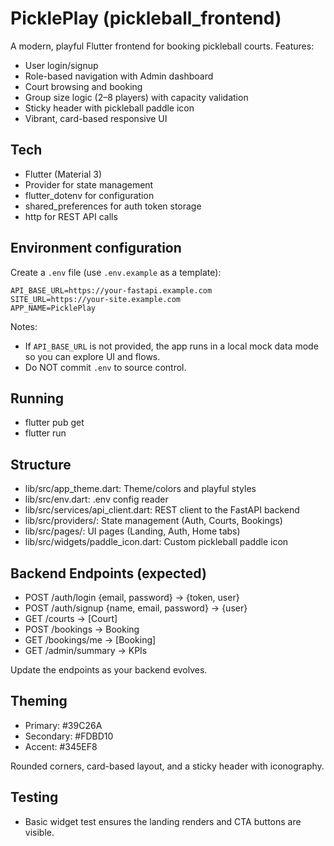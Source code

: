 # PicklePlay (pickleball_frontend)

A modern, playful Flutter frontend for booking pickleball courts. Features:
- User login/signup
- Role-based navigation with Admin dashboard
- Court browsing and booking
- Group size logic (2–8 players) with capacity validation
- Sticky header with pickleball paddle icon
- Vibrant, card-based responsive UI

## Tech
- Flutter (Material 3)
- Provider for state management
- flutter_dotenv for configuration
- shared_preferences for auth token storage
- http for REST API calls

## Environment configuration
Create a `.env` file (use `.env.example` as a template):

```
API_BASE_URL=https://your-fastapi.example.com
SITE_URL=https://your-site.example.com
APP_NAME=PicklePlay
```

Notes:
- If `API_BASE_URL` is not provided, the app runs in a local mock data mode so you can explore UI and flows.
- Do NOT commit `.env` to source control.

## Running
- flutter pub get
- flutter run

## Structure
- lib/src/app_theme.dart: Theme/colors and playful styles
- lib/src/env.dart: .env config reader
- lib/src/services/api_client.dart: REST client to the FastAPI backend
- lib/src/providers/: State management (Auth, Courts, Bookings)
- lib/src/pages/: UI pages (Landing, Auth, Home tabs)
- lib/src/widgets/paddle_icon.dart: Custom pickleball paddle icon

## Backend Endpoints (expected)
- POST /auth/login {email, password} -> {token, user}
- POST /auth/signup {name, email, password} -> {user}
- GET /courts -> [Court]
- POST /bookings -> Booking
- GET /bookings/me -> [Booking]
- GET /admin/summary -> KPIs

Update the endpoints as your backend evolves.

## Theming
- Primary: #39C26A
- Secondary: #FDBD10
- Accent: #345EF8

Rounded corners, card-based layout, and a sticky header with iconography.

## Testing
- Basic widget test ensures the landing renders and CTA buttons are visible.
